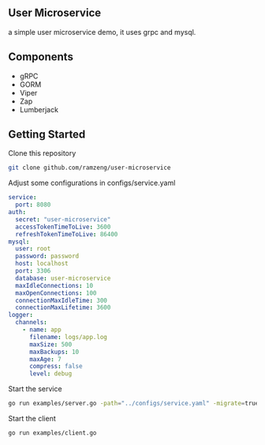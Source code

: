 ## User Microservice
a simple user microservice demo, it uses grpc and mysql.

## Components
- gRPC
- GORM
- Viper
- Zap
- Lumberjack

## Getting Started
Clone this repository
```bash
git clone github.com/ramzeng/user-microservice
```
Adjust some configurations in configs/service.yaml
```yaml
service:
  port: 8080
auth:
  secret: "user-microservice"
  accessTokenTimeToLive: 3600
  refreshTokenTimeToLive: 86400
mysql:
  user: root
  password: password
  host: localhost
  port: 3306
  database: user-microservice
  maxIdleConnections: 10
  maxOpenConnections: 100
  connectionMaxIdleTime: 300
  connectionMaxLifetime: 3600
logger:
  channels:
    - name: app
      filename: logs/app.log
      maxSize: 500
      maxBackups: 10
      maxAge: 7
      compress: false
      level: debug
```
Start the service
```bash
go run examples/server.go -path="../configs/service.yaml" -migrate=true
```
Start the client
```bash
go run examples/client.go
```

